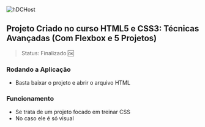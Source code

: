 ![hDCHost](https://user-images.githubusercontent.com/59969422/123802093-469e4f80-d8c1-11eb-8e9f-e2d06c1ee5a2.PNG)

## Projeto Criado no curso HTML5 e CSS3: Técnicas Avançadas (Com Flexbox e 5 Projetos)
> Status: Finalizado 🆗

### Rodando a Aplicação

* Basta baixar o projeto e abrir o arquivo HTML

### Funcionamento
* Se trata de um projeto focado em treinar CSS
* No caso ele é só visual
